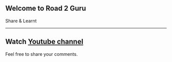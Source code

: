 ## Welcome to Road 2 Guru
Share & Learnt

---
Watch [Youtube channel](https://www.youtube.com/channel/UCP9vZTqza49TyoO91BoSo1A)
---
Feel free to share your comments.

